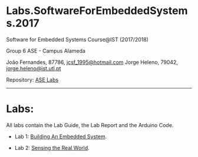 # Labs.SoftwareForEmbeddedSystems.2017
Software for Embedded Systems Course@IST
(2017/2018)

Group 6 ASE - Campus Alameda

João Fernandes, 87786, jcsf_1995@hotmail.com
Jorge Heleno, 79042, jorge.heleno@ist.utl.pt

Repository:
[ASE Labs](https://github.com/jcsf/Labs.SoftwareForEmbeddedSystems.2017)

-------------------------------------------------------------------------------

# Labs:

All labs contain the Lab Guide, the Lab Report and the Arduino Code.

* Lab 1: [Building An Embedded System](Lab01). 

* Lab 2: [Sensing the Real World](Lab02).
